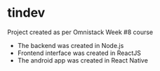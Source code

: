 # tindev

Project created as per Omnistack Week #8 course

* The backend was created in Node.js
* Frontend interface was created in ReactJS
* The android app was created in React Native
